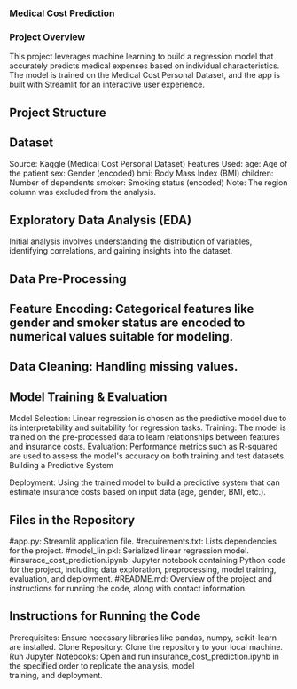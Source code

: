 ### Medical Cost Prediction
### Project Overview

This project leverages machine learning to build a regression model that accurately predicts medical expenses based on individual characteristics. The model is trained on the Medical Cost Personal Dataset, and the app is built with Streamlit for an interactive user experience.

## Project Structure
## Dataset

Source: Kaggle (Medical Cost Personal Dataset)
Features Used:
age: Age of the patient
sex: Gender (encoded)
bmi: Body Mass Index (BMI)
children: Number of dependents
smoker: Smoking status (encoded)
Note: The region column was excluded from the analysis.
## Exploratory Data Analysis (EDA)
Initial analysis involves understanding the distribution of variables, identifying correlations, and gaining insights into the dataset.
## Data Pre-Processing

## Feature Encoding: Categorical features like gender and smoker status are encoded to numerical values suitable for modeling.
## Data Cleaning: Handling missing values.
## Model Training & Evaluation

Model Selection: Linear regression is chosen as the predictive model due to its interpretability and suitability for regression tasks.
Training: The model is trained on the pre-processed data to learn relationships between features and insurance costs.
Evaluation: Performance metrics such as R-squared are used to assess the model's accuracy on both training and test datasets.
Building a Predictive System

Deployment: Using the trained model to build a predictive system that can estimate insurance costs based on input data (age, gender, BMI, etc.).

## Files in the Repository
#app.py: Streamlit application file.
#requirements.txt: Lists dependencies for the project.
#model_lin.pkl: Serialized linear regression model.
#insurace_cost_prediction.ipynb: Jupyter notebook containing Python code for the project, including data exploration, preprocessing, model training, evaluation, and deployment.
#README.md: Overview of the project and instructions for running the code, along with contact information.

## Instructions for Running the Code
Prerequisites: Ensure necessary libraries like pandas, numpy, scikit-learn are installed.
Clone Repository: Clone the repository to your local machine.
Run Jupyter Notebooks: Open and run insurance_cost_prediction.ipynb in the specified order to replicate the analysis, model training, and deployment.
